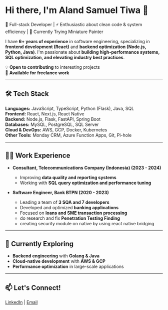 # Hi there, I'm Aland Samuel Tiwa 👋  

🎯 Full-stack Developer | ⚡ Enthusiastic about clean code & system efficiency | 🎨 Currently Trying Miniature Painter  

I have **6+ years of experience** in software engineering, specializing in **frontend development (React)** and **backend optimization (Node.js, Python, Java)**. I'm passionate about **building high-performance systems, SQL optimization, and elevating industry best practices**.  

💡 **Open to contributing** to interesting projects  
💼 **Available for freelance work**  

---

## 🛠 Tech Stack  
**Languages:** JavaScript, TypeScript, Python (Flask), Java, SQL  
**Frontend:** React, Next.js, React Native  
**Backend:** Node.js, Flask, FastAPI, Spring Boot  
**Databases:** MySQL, PostgreSQL, SQL Server  
**Cloud & DevOps:** AWS, GCP, Docker, Kubernetes  
**Other Tools:** Monday CRM, Azure Function Apps, Git, Pi-hole  

---

## 👨‍💻 Work Experience  
- **Consultant, Telecommunications Company (Indonesia) (2023 - 2024)**  
  - Improving **data quality and reporting systems**  
  - Working with **SQL query optimization and performance tuning**  

- **Software Engineer, Bank BTPN (2020 - 2023)**
  - Leading a team of **3 SQA and 7 developers**  
  - Developed and optimized **banking applications**  
  - Focused on **loans and SME transaction processing**
  - do research and fix **Penetration Testing Finding**
  - creating security module on native by using react native bridging

---

## 🌱 Currently Exploring  
- **Backend engineering** with **Golang & Java**  
- **Cloud-native development** with **AWS & GCP**  
- **Performance optimization** in large-scale applications  

---

## 📫 Let's Connect!  
[LinkedIn](https://www.linkedin.com/in/alandtiwa/) | [Email](mailto:aland.samuel.tiwa@gmail.com)  
